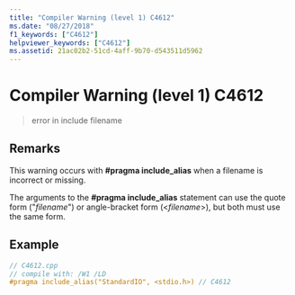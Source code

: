 ```yaml
---
title: "Compiler Warning (level 1) C4612"
ms.date: "08/27/2018"
f1_keywords: ["C4612"]
helpviewer_keywords: ["C4612"]
ms.assetid: 21ac02b2-51cd-4aff-9b70-d543511d5962
---
```

# Compiler Warning (level 1) C4612

> error in include filename

## Remarks

This warning occurs with **#pragma include_alias** when a filename is incorrect or missing.

The arguments to the **#pragma include_alias** statement can use the quote form ("*filename*") or angle-bracket form (\<*filename*>), but both must use the same form.

## Example

```cpp
// C4612.cpp
// compile with: /W1 /LD
#pragma include_alias("StandardIO", <stdio.h>) // C4612
```
